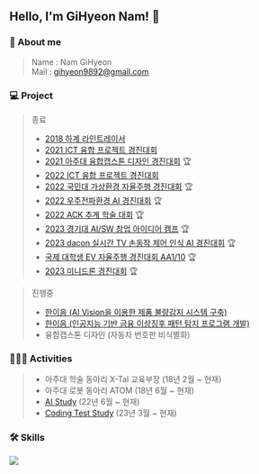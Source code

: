 ## Hello, I'm GiHyeon Nam! 👋

### 🧑‍ About me
> Name : Nam GiHyeon<br>
> Mail : gihyeon9892@gmail.com

### 💻 Project
> 종료
> - <a href="https://github.com/gihyeon0903/Line_tracer_freshman">2018 하계 라인트레이서</a>
> - <a href="https://github.com/gihyeon0903/ICT-fusion-Project-Competition-2021">2021 ICT 융합 프로젝트 경진대회</a>
> - <a href="https://github.com/gihyeon0903/Capstone-Design-competition">2021 아주대 융합캡스톤 디자인 경진대회</a> 🏆
> - <a href="https://github.com/gihyeon0903/ICT-fusion-Project-Competition-2022">2022 ICT 융합 프로젝트 경진대회</a>
> - <a href="https://github.com/gihyeon0903/morai-autonomous-car-competition">2022 국민대 가상환경 자율주행 경진대회</a> 🏆
> - <a href="https://github.com/gihyeon0903/Space-Weather-prediction-competition">2022 우주전파환경 AI 경진대회</a> 🏆
> - <a href="https://github.com/gihyeon0903/ACK-conference-paper">2022 ACK 추계 학술 대회</a> 🏆
> - <a href="https://github.com/gihyeon0903/AI-SW-Foundation-idea-camp">2023 경기대 AI/SW 창업 아이디어 캠프</a> 🏆
> - <a href="https://github.com/gihyeon0903/dacon-compeition-2023-1">2023 dacon 실시간 TV 손동작 제어 인식 AI 경진대회</a> 🏆
> - <a href="https://github.com/gihyeon0903/-EV-Autonomous-Driving-Contest">국제 대학생 EV 자율주행 경진대회 AA1/10</a> 🏆
> - <a href="https://github.com/gihyeon0903/miniDrone2023_">2023 미니드론 경진대회</a> 🏆

> 진행중
> - <a href="https://github.com/gihyeon0903/Hanium-Defective-product_Detect">한이음 (AI Vision을 이용한 제품 불량감지 시스템 구축)</a>
> - <a href="https://github.com/gihyeon0903/Hanium-stock-price-outlier-detection">한이음 (인공지능 기반 금융 이상징후 패턴 탐지 프로그램 개발)</a>
> - 융합캡스톤 디자인 (자동차 번호판 비식별화)

### 🧑‍🤝‍🧑 Activities
> - 아주대 학술 동아리 X-Tal 교육부장 (18년 2월 ~ 현재)
> - 아주대 로봇 동아리 ATOM (18년 6월 ~ 현재)
> - <a href="https://github.com/gihyeon0903/AI-sutdy">AI Study</a> (22년 6월 ~ 현재)
> - <a href="https://github.com/gihyeon0903/C-Cpp-study">Coding Test Study</a> (23년 3월 ~ 현재)

### 🛠 Skills
<!-- <img src="https://img.shields.io/badge/Python-3776AB?style=flat&logo=Python&logoColor=white" />  <img src="https://img.shields.io/badge/PyTorch-EE4C2C?style=flat&logo=pytorch&logoColor=white" />  <img src="https://img.shields.io/badge/Keras-D00000?style=flat&logo=keras&logoColor=white" /><br>  -->
<img src="https://skillicons.dev/icons?i=py,pytorch,cpp,c" />
